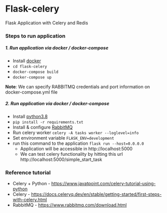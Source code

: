 # Flask-celery
Flask Application with Celery and Redis

### Steps to run application
##### 1. Run application via docker / docker-compose
* Install [docker](https://docs.docker.com/engine/install/)
* `cd flask-celery`
* `docker-compose build`
* `docker-compose up`

**Note**: We can specify RABBITMQ credentials and port information on docker-compose.yml file

##### 2. Run application via docker / docker-compose
* Install [python3.8](https://www.python.org/downloads/release/python-380/") 
* `pip install -r requirements.txt`
* Install & configure [RabbitMQ](https://www.rabbitmq.com/download.html "RabbitMQ") 
* Run celery worker `celery -A tasks worker --loglevel=info`
* Set environment variable `FLASK_ENV=development`
* run this command to the application `flask run --host=0.0.0.0`
	* Application will be accessible in http://localhost:5000
	* We can test celery functionality by hitting this url http://localhost:5000/simple_start_task

### Reference tutorial
* Celery + Python - https://www.javatpoint.com/celery-tutorial-using-python
* Celery - https://docs.celeryq.dev/en/stable/getting-started/first-steps-with-celery.html
* RabbitMQ - https://www.rabbitmq.com/download.html
